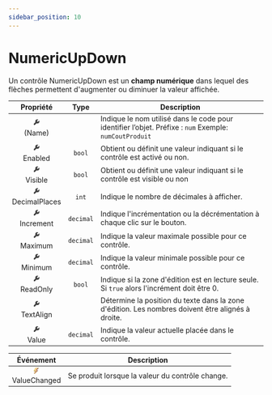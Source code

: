 ```yaml
---
sidebar_position: 10
---
```


# NumericUpDown

Un contrôle NumericUpDown est un **champ numérique** dans lequel des flèches permettent d'augmenter ou diminuer la valeur affichée.

| Propriété | Type | Description |
| :-------: | :--: | ----------- |
| ![propriété](../_00-shared/_propriete.png) <br/> (Name) | | Indique le nom utilisé dans le code pour identifier l’objet. Préfixe : `num` Exemple: `numCoutProduit` |
| ![propriété](../_00-shared/_propriete.png) <br/> Enabled | `bool` | Obtient ou définit une valeur indiquant si le contrôle est activé ou non. |
| ![propriété](../_00-shared/_propriete.png) <br/> Visible | `bool` | Obtient ou définit une valeur indiquant si le contrôle est visible ou non |
| ![propriété](../_00-shared/_propriete.png) <br/> DecimalPlaces | `int` | Indique le nombre de décimales à afficher. |
| ![propriété](../_00-shared/_propriete.png) <br/> Increment | `decimal` | Indique l'incrémentation ou la décrémentation à chaque clic sur le bouton. |
| ![propriété](../_00-shared/_propriete.png) <br/> Maximum | `decimal` | Indique la valeur maximale possible pour ce contrôle.|
| ![propriété](../_00-shared/_propriete.png) <br/> Minimum | `decimal` | Indique la valeur minimale possible pour ce contrôle. |
| ![propriété](../_00-shared/_propriete.png) <br/> ReadOnly | `bool` | Indique si la zone d'édition est en lecture seule. Si `true` alors l'incrément doit être 0. |
| ![propriété](../_00-shared/_propriete.png) <br/> TextAlign | | Détermine la position du texte dans la zone d'édition. Les nombres doivent être alignés à droite. |
| ![propriété](../_00-shared/_propriete.png) <br/> Value | `decimal` | Indique la valeur actuelle placée dans le contrôle. |

| Événement | Description |
| :-------: | ----------- |
| ![propriété](../_00-shared/_evenement.png) <br/> ValueChanged | Se produit lorsque la valeur du contrôle change. |
